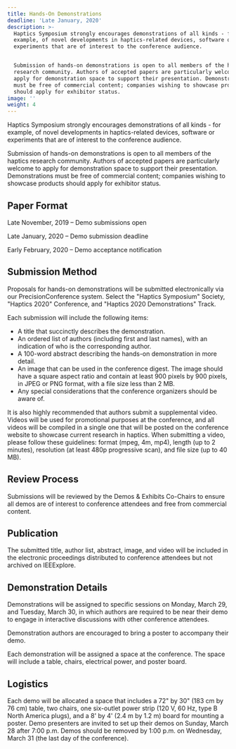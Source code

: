 ```yaml
---
title: Hands-On Demonstrations
deadline: 'Late January, 2020'
description: >-
  Haptics Symposium strongly encourages demonstrations of all kinds - for
  example, of novel developments in haptics-related devices, software or
  experiments that are of interest to the conference audience.


  Submission of hands-on demonstrations is open to all members of the haptics
  research community. Authors of accepted papers are particularly welcome to
  apply for demonstration space to support their presentation. Demonstrations
  must be free of commercial content; companies wishing to showcase products
  should apply for exhibitor status.
image: ''
weight: 4
---
```

Haptics Symposium strongly encourages demonstrations of all kinds - for example, of novel developments in haptics-related devices, software or experiments that are of interest to the conference audience.

Submission of hands-on demonstrations is open to all members of the haptics research community. Authors of accepted papers are particularly welcome to apply for demonstration space to support their presentation. Demonstrations must be free of commercial content; companies wishing to showcase products should apply for exhibitor status.

## Paper Format

Late November, 2019 – Demo submissions open

Late January, 2020 – Demo submission deadline

Early February, 2020 – Demo acceptance notification

## Submission Method

Proposals for hands-on demonstrations will be submitted electronically via our PrecisionConference system. Select the "Haptics Symposium" Society, "Haptics 2020" Conference, and "Haptics 2020 Demonstrations" Track.

Each submission will include the following items:

* A title that succinctly describes the demonstration.
* An ordered list of authors (including first and last names), with an indication of who is the corresponding author.
* A 100-word abstract describing the hands-on demonstration in more detail.
* An image that can be used in the conference digest. The image should have a square aspect ratio and contain at least 900 pixels by 900 pixels, in JPEG or PNG format, with a file size less than 2 MB.
* Any special considerations that the conference organizers should be aware of.

It is also highly recommended that authors submit a supplemental video. Videos will be used for promotional purposes at the conference, and all videos will be compiled in a single one that will be posted on the conference website to showcase current research in haptics. When submitting a video, please follow these guidelines: format (mpeg, 4m, mp4), length (up to 2 minutes), resolution (at least 480p progressive scan), and file size (up to 40 MB).

## Review Process

Submissions will be reviewed by the Demos & Exhibits Co-Chairs to ensure all demos are of interest to conference attendees and free from commercial content.

## Publication

The submitted title, author list, abstract, image, and video will be included in the electronic proceedings distributed to conference attendees but not archived on IEEExplore.

## Demonstration Details

Demonstrations will be assigned to specific sessions on Monday, March 29, and Tuesday, March 30, in which authors are required to be near their demo to engage in interactive discussions with other conference attendees.

Demonstration authors are encouraged to bring a poster to accompany their demo.

Each demonstration will be assigned a space at the conference. The space will include a table, chairs, electrical power, and poster board.

## Logistics

Each demo will be allocated a space that includes a 72" by 30" (183 cm by 76 cm) table, two chairs, one six-outlet power strip (120 V, 60 Hz, type B North America plugs), and a 8' by 4' (2.4 m by 1.2 m) board for mounting a poster. Demo presenters are invited to set up their demos on Sunday, March 28 after 7:00 p.m. Demos should be removed by 1:00 p.m. on Wednesday, March 31 (the last day of the conference).
